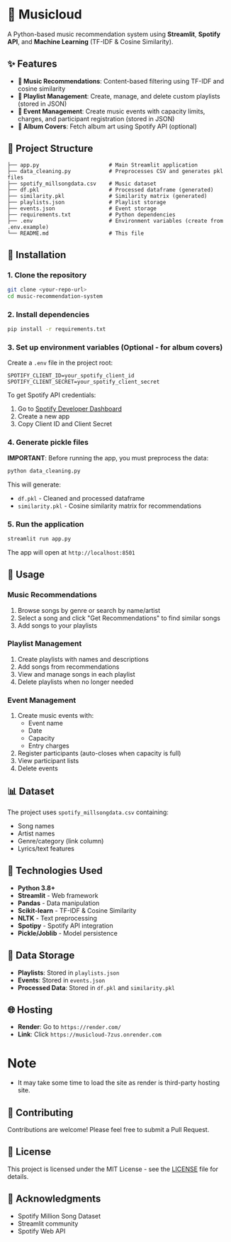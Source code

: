 # 🎵 Musicloud

A Python-based music recommendation system using **Streamlit**, **Spotify API**, and **Machine Learning** (TF-IDF & Cosine Similarity).

## ✨ Features

- **🎵 Music Recommendations**: Content-based filtering using TF-IDF and cosine similarity
- **📝 Playlist Management**: Create, manage, and delete custom playlists (stored in JSON)
- **🎫 Event Management**: Create music events with capacity limits, charges, and participant registration (stored in JSON)
- **🎨 Album Covers**: Fetch album art using Spotify API (optional)

## 📁 Project Structure

```
├── app.py                      # Main Streamlit application
├── data_cleaning.py            # Preprocesses CSV and generates pkl files
├── spotify_millsongdata.csv    # Music dataset
├── df.pkl                      # Processed dataframe (generated)
├── similarity.pkl              # Similarity matrix (generated)
├── playlists.json              # Playlist storage
├── events.json                 # Event storage
├── requirements.txt            # Python dependencies
├── .env                        # Environment variables (create from .env.example)
└── README.md                   # This file
```

## 🚀 Installation

### 1. Clone the repository

```bash
git clone <your-repo-url>
cd music-recommendation-system
```

### 2. Install dependencies

```bash
pip install -r requirements.txt
```

### 3. Set up environment variables (Optional - for album covers)

Create a `.env` file in the project root:

```env
SPOTIFY_CLIENT_ID=your_spotify_client_id
SPOTIFY_CLIENT_SECRET=your_spotify_client_secret
```

To get Spotify API credentials:
1. Go to [Spotify Developer Dashboard](https://developer.spotify.com/dashboard)
2. Create a new app
3. Copy Client ID and Client Secret

### 4. Generate pickle files

**IMPORTANT**: Before running the app, you must preprocess the data:

```bash
python data_cleaning.py
```

This will generate:
- `df.pkl` - Cleaned and processed dataframe
- `similarity.pkl` - Cosine similarity matrix for recommendations

### 5. Run the application

```bash
streamlit run app.py
```

The app will open at `http://localhost:8501`

## 🎯 Usage

### Music Recommendations
1. Browse songs by genre or search by name/artist
2. Select a song and click "Get Recommendations" to find similar songs
3. Add songs to your playlists

### Playlist Management
1. Create playlists with names and descriptions
2. Add songs from recommendations
3. View and manage songs in each playlist
4. Delete playlists when no longer needed

### Event Management
1. Create music events with:
   - Event name
   - Date
   - Capacity
   - Entry charges
2. Register participants (auto-closes when capacity is full)
3. View participant lists
4. Delete events

## 📊 Dataset

The project uses `spotify_millsongdata.csv` containing:
- Song names
- Artist names
- Genre/category (link column)
- Lyrics/text features

## 🔧 Technologies Used

- **Python 3.8+**
- **Streamlit** - Web framework
- **Pandas** - Data manipulation
- **Scikit-learn** - TF-IDF & Cosine Similarity
- **NLTK** - Text preprocessing
- **Spotipy** - Spotify API integration
- **Pickle/Joblib** - Model persistence

## 📝 Data Storage

- **Playlists**: Stored in `playlists.json`
- **Events**: Stored in `events.json`
- **Processed Data**: Stored in `df.pkl` and `similarity.pkl`

## 🌐 Hosting

- **Render**: Go to  `https://render.com/`
- **Link**: Click `https://musicloud-7zus.onrender.com`
# Note
- It may take some time to load the site as render is third-party hosting site.
  
## 🤝 Contributing

Contributions are welcome! Please feel free to submit a Pull Request.

## 📄 License

This project is licensed under the MIT License - see the [LICENSE](LICENSE) file for details.

## 🎉 Acknowledgments

- Spotify Million Song Dataset
- Streamlit community
- Spotify Web API
